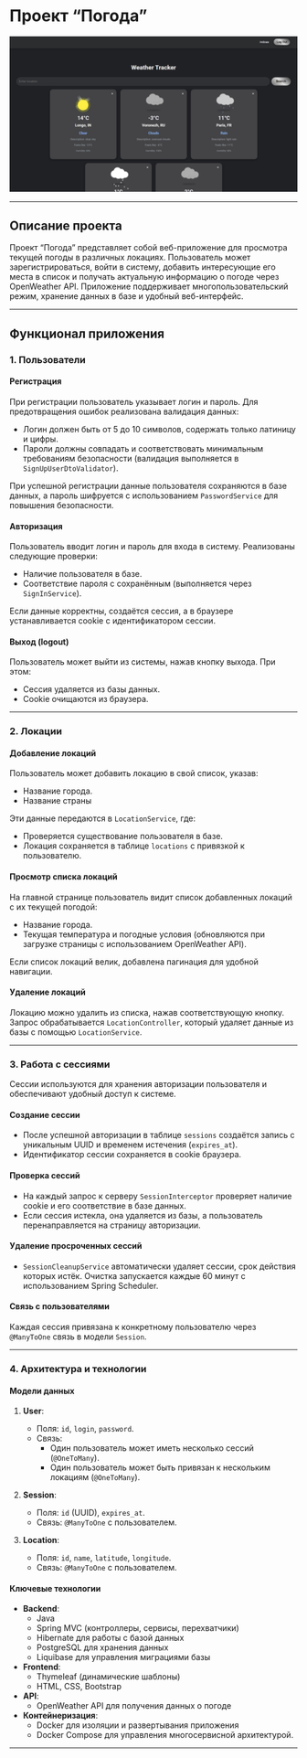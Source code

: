 # Проект “Погода”

![img.png](img.png)

---

## Описание проекта
Проект “Погода” представляет собой веб-приложение для просмотра текущей погоды в различных локациях. Пользователь может зарегистрироваться, войти в систему, добавить интересующие его места в список и получать актуальную информацию о погоде через OpenWeather API. Приложение поддерживает многопользовательский режим, хранение данных в базе и удобный веб-интерфейс.

---

## Функционал приложения

### 1. Пользователи
#### **Регистрация**
При регистрации пользователь указывает логин и пароль. Для предотвращения ошибок реализована валидация данных:
- Логин должен быть от 5 до 10 символов, содержать только латиницу и цифры.
- Пароли должны совпадать и соответствовать минимальным требованиям безопасности (валидация выполняется в `SignUpUserDtoValidator`).

При успешной регистрации данные пользователя сохраняются в базе данных, а пароль шифруется с использованием `PasswordService` для повышения безопасности.

#### **Авторизация**
Пользователь вводит логин и пароль для входа в систему. Реализованы следующие проверки:
- Наличие пользователя в базе.
- Соответствие пароля с сохранённым (выполняется через `SignInService`).

Если данные корректны, создаётся сессия, а в браузере устанавливается cookie с идентификатором сессии.

#### **Выход (logout)**
Пользователь может выйти из системы, нажав кнопку выхода. При этом:
- Сессия удаляется из базы данных.
- Cookie очищаются из браузера.

---

### 2. Локации
#### **Добавление локаций**
Пользователь может добавить локацию в свой список, указав:
- Название города.
- Название страны

Эти данные передаются в `LocationService`, где:
- Проверяется существование пользователя в базе.
- Локация сохраняется в таблице `locations` с привязкой к пользователю.

#### **Просмотр списка локаций**
На главной странице пользователь видит список добавленных локаций с их текущей погодой:
- Название города.
- Текущая температура и погодные условия (обновляются при загрузке страницы с использованием OpenWeather API).

Если список локаций велик, добавлена пагинация для удобной навигации.

#### **Удаление локаций**
Локацию можно удалить из списка, нажав соответствующую кнопку. Запрос обрабатывается `LocationController`, который удаляет данные из базы с помощью `LocationService`.

---

### 3. Работа с сессиями
Сессии используются для хранения авторизации пользователя и обеспечивают удобный доступ к системе.

#### **Создание сессии**
- После успешной авторизации в таблице `sessions` создаётся запись с уникальным UUID и временем истечения (`expires_at`).
- Идентификатор сессии сохраняется в cookie браузера.

#### **Проверка сессий**
- На каждый запрос к серверу `SessionInterceptor` проверяет наличие cookie и его соответствие в базе данных.
- Если сессия истекла, она удаляется из базы, а пользователь перенаправляется на страницу авторизации.

#### **Удаление просроченных сессий**
- `SessionCleanupService` автоматически удаляет сессии, срок действия которых истёк. Очистка запускается каждые 60 минут с использованием Spring Scheduler.

#### **Связь с пользователями**
Каждая сессия привязана к конкретному пользователю через `@ManyToOne` связь в модели `Session`.

---

### 4. Архитектура и технологии

#### **Модели данных**
1. **User**:
    - Поля: `id`, `login`, `password`.
    - Связь:
        - Один пользователь может иметь несколько сессий (`@OneToMany`).
        - Один пользователь может быть привязан к нескольким локациям (`@OneToMany`).

2. **Session**:
    - Поля: `id` (UUID), `expires_at`.
    - Связь: `@ManyToOne` с пользователем.

3. **Location**:
    - Поля: `id`, `name`, `latitude`, `longitude`.
    - Связь: `@ManyToOne` с пользователем.

#### **Ключевые технологии**
- **Backend**:
    - Java
    - Spring MVC (контроллеры, сервисы, перехватчики)
    - Hibernate для работы с базой данных
    - PostgreSQL для хранения данных
    - Liquibase для управления миграциями базы
- **Frontend**:
    - Thymeleaf (динамические шаблоны)
    - HTML, CSS, Bootstrap
- **API**:
    - OpenWeather API для получения данных о погоде
- **Контейнеризация**:
    - Docker для изоляции и развертывания приложения
    - Docker Compose для управления многосервисной архитектурой.

---

